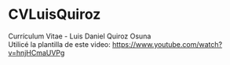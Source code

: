 # CVLuisQuiroz
Currículum Vitae - Luis Daniel Quiroz Osuna<br>
Utilicé la plantilla de este video: https://www.youtube.com/watch?v=hnjHCmaUVPg
